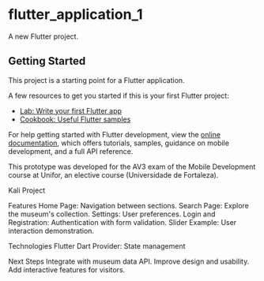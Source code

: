 # flutter_application_1

A new Flutter project.

## Getting Started

This project is a starting point for a Flutter application.

A few resources to get you started if this is your first Flutter project:

- [Lab: Write your first Flutter app](https://docs.flutter.dev/get-started/codelab)
- [Cookbook: Useful Flutter samples](https://docs.flutter.dev/cookbook)

For help getting started with Flutter development, view the
[online documentation](https://docs.flutter.dev/), which offers tutorials,
samples, guidance on mobile development, and a full API reference.

This prototype was developed for the AV3 exam of the Mobile Development course at Unifor, an elective course (Universidade de Fortaleza).

Kali Project

Features
Home Page: Navigation between sections.
Search Page: Explore the museum's collection.
Settings: User preferences.
Login and Registration: Authentication with form validation.
Slider Example: User interaction demonstration.

Technologies
Flutter
Dart
Provider: State management

Next Steps
Integrate with museum data API.
Improve design and usability.
Add interactive features for visitors.

